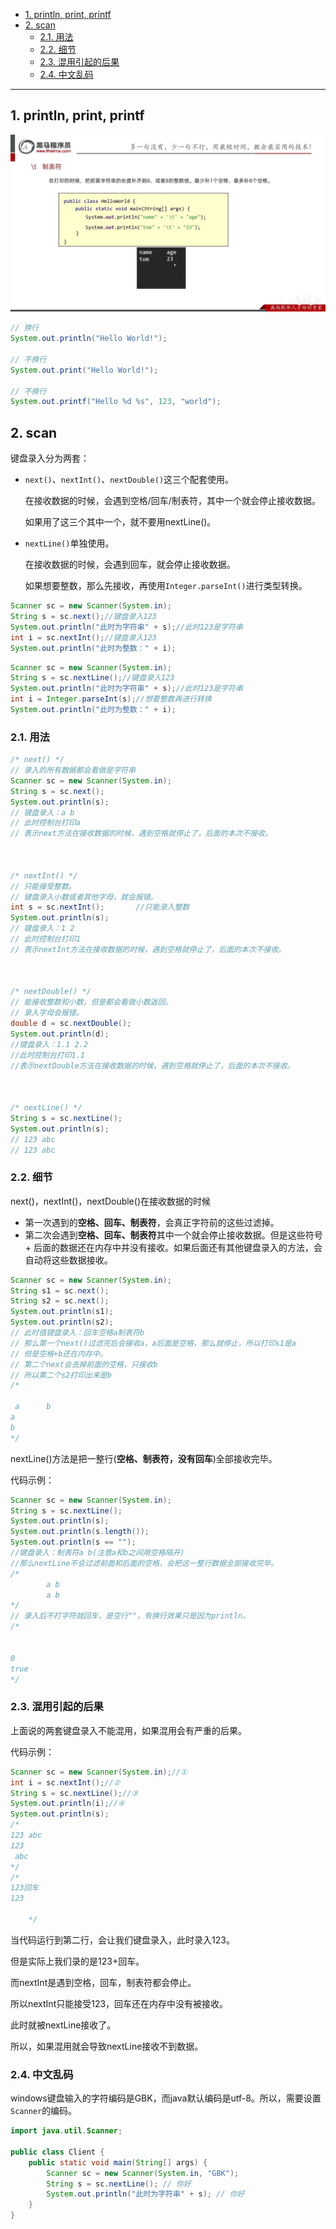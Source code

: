 - [1. println, print, printf](#1-println-print-printf)
- [2. scan](#2-scan)
  - [2.1. 用法](#21-用法)
  - [2.2. 细节](#22-细节)
  - [2.3. 混用引起的后果](#23-混用引起的后果)
  - [2.4. 中文乱码](#24-中文乱码)


---

## 1. println, print, printf
![](../../../images/image_id=408838.jpg)

```java
// 换行
System.out.println("Hello World!");

// 不换行
System.out.print("Hello World!");

// 不换行
System.out.printf("Hello %d %s", 123, "world");
```

## 2. scan

键盘录入分为两套：

- `next()`、`nextInt()`、`nextDouble()`这三个配套使用。

    在接收数据的时候，会遇到空格/回车/制表符，其中一个就会停止接收数据。

    如果用了这三个其中一个，就不要用nextLine()。

- `nextLine()`单独使用。
    
    在接收数据的时候，会遇到回车，就会停止接收数据。

    如果想要整数，那么先接收，再使用`Integer.parseInt()`进行类型转换。


```java
Scanner sc = new Scanner(System.in);
String s = sc.next();//键盘录入123
System.out.println("此时为字符串" + s);//此时123是字符串
int i = sc.nextInt();//键盘录入123
System.out.println("此时为整数：" + i);
```

```java
Scanner sc = new Scanner(System.in);
String s = sc.nextLine();//键盘录入123
System.out.println("此时为字符串" + s);//此时123是字符串
int i = Integer.parseInt(s);//想要整数再进行转换
System.out.println("此时为整数：" + i);
```

### 2.1. 用法

```java
/* next() */
// 录入的所有数据都会看做是字符串
Scanner sc = new Scanner(System.in);
String s = sc.next();
System.out.println(s);
// 键盘录入：a b
// 此时控制台打印a
// 表示next方法在接收数据的时候，遇到空格就停止了，后面的本次不接收。



/* nextInt() */
// 只能接受整数。
// ​键盘录入小数或者其他字母，就会报错。
int s = sc.nextInt();		//只能录入整数
System.out.println(s);
// 键盘录入：1 2
// 此时控制台打印1
// 表示nextInt方法在接收数据的时候，遇到空格就停止了，后面的本次不接收。



/* nextDouble() */
// 能接收整数和小数，但是都会看做小数返回。
// 录入字母会报错。
double d = sc.nextDouble();
System.out.println(d);
//键盘录入：1.1 2.2
//此时控制台打印1.1
//表示nextDouble方法在接收数据的时候，遇到空格就停止了，后面的本次不接收。



/* nextLine() */
String s = sc.nextLine();
System.out.println(s);
// 123 abc  
// 123 abc     
```
### 2.2. 细节

next()，nextInt()，nextDouble()在接收数据的时候
- 第一次遇到的**空格、回车、制表符**，会真正字符前的这些过滤掉。
- 第二次会遇到**空格、回车、制表符**其中一个就会停止接收数据。但是这些符号 + 后面的数据还在内存中并没有接收。如果后面还有其他键盘录入的方法，会自动将这些数据接收。

```java
Scanner sc = new Scanner(System.in);
String s1 = sc.next();
String s2 = sc.next();
System.out.println(s1);
System.out.println(s2);
// 此时值键盘录入：回车空格a制表符b
// 那么第一个next()过滤完后会接收a，a后面是空格，那么就停止，所以打印s1是a
// 但是空格+b还在内存中。
// 第二个next会去掉前面的空格，只接收b
// 所以第二个s2打印出来是b
/*

 a      b
a
b
*/
```

nextLine()方法是把一整行(**空格、制表符，没有回车**)全部接收完毕。

代码示例：

```java
Scanner sc = new Scanner(System.in);
String s = sc.nextLine();
System.out.println(s);
System.out.println(s.length());
System.out.println(s == "");
//键盘录入：制表符a b(注意a和b之间用空格隔开)
//那么nextLine不会过滤前面和后面的空格，会把这一整行数据全部接收完毕。
/*
        a b
        a b
*/
// 录入后不打字符就回车，是空行""，有换行效果只是因为println。
/*


0
true
*/
```

### 2.3. 混用引起的后果

上面说的两套键盘录入不能混用，如果混用会有严重的后果。

代码示例：

```java
Scanner sc = new Scanner(System.in);//①
int i = sc.nextInt();//②
String s = sc.nextLine();//③
System.out.println(i);//④
System.out.println(s);
/*
123 abc 
123
 abc
*/
/*
123回车
123

    */
```

当代码运行到第二行，会让我们键盘录入，此时录入123。

但是实际上我们录的是123+回车。

而nextInt是遇到空格，回车，制表符都会停止。

所以nextInt只能接受123，回车还在内存中没有被接收。

此时就被nextLine接收了。

所以，如果混用就会导致nextLine接收不到数据。

### 2.4. 中文乱码

windows键盘输入的字符编码是GBK，而java默认编码是utf-8。所以，需要设置`Scanner`的编码。

```java
import java.util.Scanner;

public class Client {
    public static void main(String[] args) {
        Scanner sc = new Scanner(System.in, "GBK");
        String s = sc.nextLine(); // 你好
        System.out.println("此时为字符串" + s); // 你好
    }
}
```